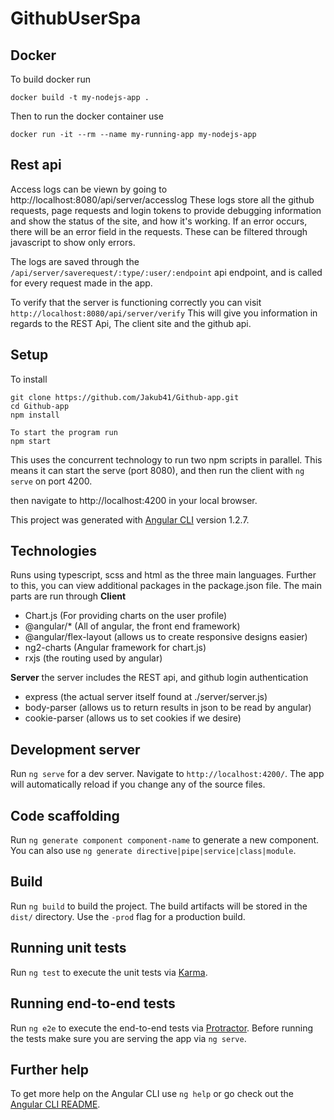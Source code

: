 # GithubUserSpa

## Docker
To build docker run
```
docker build -t my-nodejs-app .
```
Then to run the docker container use
```
docker run -it --rm --name my-running-app my-nodejs-app
```

## Rest api
Access logs can be viewn by going to
http://localhost:8080/api/server/accesslog
These logs store all the github requests, page requests and login tokens to provide debugging information and show the status of the site, and how it's working. If an error occurs, there will be an error field in the requests. These can be filtered through javascript to show only errors.

The logs are saved through the `/api/server/saverequest/:type/:user/:endpoint` api endpoint, and is called for every request made in the app.

To verify that the server is functioning correctly you can visit
`http://localhost:8080/api/server/verify`
This will give you information in regards to the REST Api, The client site and the github api.

## Setup
To install
```
git clone https://github.com/Jakub41/Github-app.git
cd Github-app
npm install
```

```
To start the program run
npm start
```
This uses the concurrent technology to run two npm scripts in parallel.
This means it can start the serve (port 8080), and then run the client with `ng serve` on port 4200.

then navigate to http://localhost:4200 in your local browser.

This project was generated with [Angular CLI](https://github.com/angular/angular-cli) version 1.2.7.

## Technologies
Runs using typescript, scss and html as the three main languages.
Further to this, you can view additional packages in the package.json file.
The main parts are run through
**Client**
- Chart.js (For providing charts on the user profile)
- @angular/* (All of angular, the front end framework)
- @angular/flex-layout (allows us to create responsive designs easier)
- ng2-charts (Angular framework for chart.js)
- rxjs (the routing used by angular)

**Server**
the server includes the REST api, and github login authentication
- express (the actual server itself found at ./server/server.js)
- body-parser (allows us to return results in json to be read by angular)
- cookie-parser (allows us to set cookies if we desire)

## Development server

Run `ng serve` for a dev server. Navigate to `http://localhost:4200/`. The app will automatically reload if you change any of the source files.

## Code scaffolding

Run `ng generate component component-name` to generate a new component. You can also use `ng generate directive|pipe|service|class|module`.

## Build

Run `ng build` to build the project. The build artifacts will be stored in the `dist/` directory. Use the `-prod` flag for a production build.

## Running unit tests

Run `ng test` to execute the unit tests via [Karma](https://karma-runner.github.io).

## Running end-to-end tests

Run `ng e2e` to execute the end-to-end tests via [Protractor](http://www.protractortest.org/).
Before running the tests make sure you are serving the app via `ng serve`.

## Further help

To get more help on the Angular CLI use `ng help` or go check out the [Angular CLI README](https://github.com/angular/angular-cli/blob/master/README.md).
